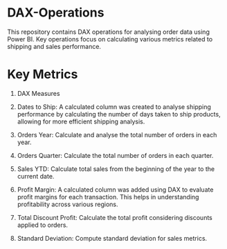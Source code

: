 # DAX-Operations

This repository contains DAX operations for analysing order data using Power BI. Key operations focus on calculating various metrics related to shipping and sales performance.

# Key Metrics

1. DAX Measures

2. Dates to Ship: A calculated column was created to analyse shipping performance by calculating the number of days taken to ship products, allowing for more efficient shipping analysis.

3. Orders Year: Calculate and analyse the total number of orders in each year.

4. Orders Quarter: Calculate the total number of orders in each quarter.

5. Sales YTD: Calculate total sales from the beginning of the year to the current date.

6. Profit Margin:  A calculated column was added using DAX  to evaluate profit margins for each transaction. This helps in understanding profitability across various regions.

7. Total Discount Profit: Calculate the total profit considering discounts applied to orders.

8. Standard Deviation: Compute standard deviation for sales metrics.
